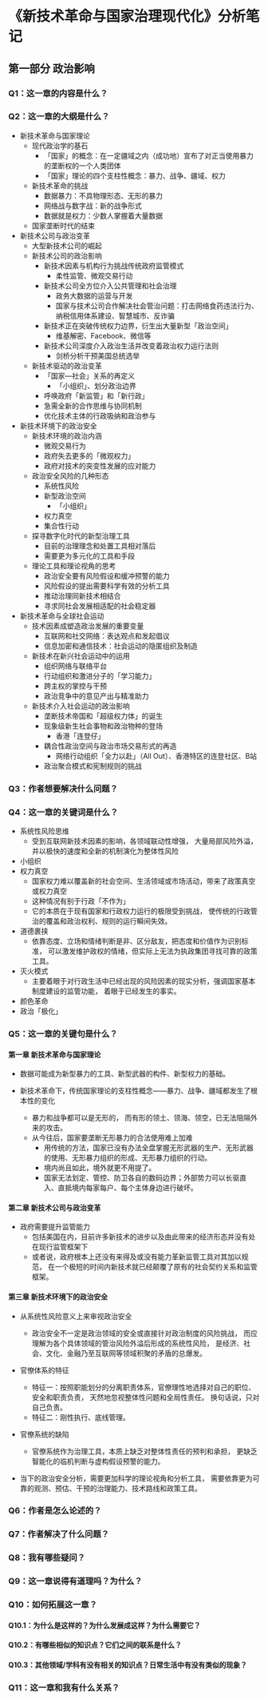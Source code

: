 # 《新技术革命与国家治理现代化》分析笔记

## 第一部分 政治影响

### Q1：这一章的内容是什么？

### Q2：这一章的大纲是什么？

- 新技术革命与国家理论
  - 现代政治学的基石
    - 「国家」的概念：在一定疆域之内（成功地）宣布了对正当使用暴力的垄断权的一个人类团体
    - 「国家」理论的四个支柱性概念：暴力、战争、疆域、权力
  - 新技术革命的挑战
    - 数据暴力：不具物理形态、无形的暴力
    - 网络战与数字战：新的战争形式
    - 数据就是权力：少数人掌握着大量数据
  - 国家垄断时代的结束
- 新技术公司与政治变革
  - 大型新技术公司的崛起
  - 新技术公司的政治影响
    - 新技术因素与机构行为挑战传统政府监管模式
      - 柔性监管、微观交易行动
    - 新技术公司全方位介入公共管理和社会治理
      - 政务大数据的运营与开发
      - 国家与技术公司合作解决社会管治问题：打击网络食药违法行为、纳税信用体系建设、智慧城市、反诈骗
    - 新技术正在突破传统权力边界，衍生出大量新型「政治空间」
      - 维基解密、Facebook、微信等
    - 新技术公司深度介入政治生活并改变着政治权力运行法则
      - 剑桥分析干预美国总统选举
  - 新技术驱动的政治变革
    - 「国家—社会」关系的再定义
      - 「小组织」、划分政治边界
    - 呼唤政府「新监管」和「新行政」
    - 急需全新的合作思维与协同机制
    - 优化技术主体的行政吸纳和政治参与
- 新技术环境下的政治安全
  - 新技术环境的政治内涵
    - 微观交易行为
    - 政府失去更多的「微观权力」
    - 政府对技术的突变性发展的应对能力
  - 政治安全风险的几种形态
    - 系统性风险
    - 新型政治空间
      - 「小组织」
    - 权力真空
    - 集合性行动
  - 探寻数字化时代的新型治理工具
    - 目前的治理理念和处置工具相对落后
    - 需要更为多元化的工具和手段
  - 理论工具和理论视角的思考
    - 政治安全要有风险假设和缓冲预警的能力
    - 风险假设的提出需要科学有效的分析工具
    - 推动治理同新技术相结合
    - 寻求同社会发展相适配的社会稳定器
- 新技术革命与全球社会运动
  - 技术因素成塑造政治发展的重要变量
    - 互联网和社交网络：表达观点和发起倡议
    - 信息加密和通信技术：社会运动的隐匿组织及制造
  - 新技术在新兴社会运动中的运用
    - 组织网络与联络平台
    - 行动组织和激进分子的「学习能力」
    - 跨主权的掌控与干预
    - 政治竞争中的意见产出与精准助力
  - 新技术介入社会运动的政治影响
    - 垄断技术帝国和「超级权力体」的诞生
    - 现象级新生社会事物和政治物种的登场
      - 香港「连登仔」
    - 耦合性政治空间与政治市场交易形式的再造
      - 网络行动组织「全力以赴」（All Out）、香港特区的连登社区、B站
    - 政治聚合模式和宪制规则的挑战

### Q3：作者想要解决什么问题？

### Q4：这一章的关键词是什么？

- 系统性风险思维
  - 受到互联网新技术因素的影响，各领域联动性增强，
    大量局部风险外溢，并以极快的速度和全新的机制演化为整体性风险
- 小组织
- 权力真空
  - 国家权力难以覆盖新的社会空间、生活领域或市场活动，带来了政策真空或权力真空
  - 这种情况有别于行政「不作为」
  - 它的本质在于现有国家和行政权力运行的极限受到挑战，
    使传统的行政管治的覆盖和政治权利、规则的运行瞬间失效。
- 道德裹挟
  - 依靠态度、立场和情绪判断是非、区分敌友，把态度和价值作为识别标准，
    可以激发维护政权的情绪，但实际上无法为执政集团寻找可靠的政策工具。
- 灭火模式
  - 主要着眼于对行政生活中已经出现的风险因素的现实分析，强调国家基本制度建设的监管功能，
    着眼于已经发生的事实。
- 颜色革命
- 政治「极化」

### Q5：这一章的关键句是什么？

#### 第一章 新技术革命与国家理论

- 数据可能成为新型暴力的工具、新型武器的构件、新型权力的基础。

- 新技术革命下，传统国家理论的支柱性概念——暴力、战争、疆域都发生了根本性的变化
  - 暴力和战争都可以是无形的，
    而有形的领土、领海、领空，已无法阻隔外来的攻击。
  - 从今往后，国家要垄断无形暴力的合法使用难上加难
    - 用传统的方法，国家已没有办法全盘掌握无形武器的生产、无形武器的使用、无形暴力组织的形成、无形暴力组织的行动。
    - 境内尚且如此，境外就更不用提了。
    - 国家无法划定、管控、防卫各自的数码边界；外部势力可以长驱直入、直抵境内每家每户、每个主体身边进行破坏。

#### 第二章 新技术公司与政治变革

- 政府需要提升监管能力
  - 包括美国在内，目前许多新技术的进步以及由此带来的经济形态并没有处在现行监管框架下
  - 或者说，政府根本上还没有来得及或没有能力革新监管工具对其加以规范，
    在一个极短的时间内新技术就已经颠覆了原有的社会契约关系和监管框架。

#### 第三章 新技术环境下的政治安全

- 从系统性风险意义上来审视政治安全
  - 政治安全不一定是政治领域的安全或直接针对政治制度的风险挑战，
    而应理解为各个具体领域的管治风险外溢后形成的系统性风险，
    是经济、社会、文化、金融乃至互联网等领域积聚的矛盾的总爆发。

- 官僚体系的特征
  - 特征一：按照职能划分的分离职责体系，官僚理性地选择对自己的职位、安全和职责负责，
    天然地忽视整体性问题和全局性责任。
    换句话说，只对自己负责。
  - 特征二：刚性执行、底线管理。

- 官僚系统的缺陷
  - 官僚系统作为治理工具，本质上缺乏对整体性责任的预判和承担，
    更缺乏智能化的临机判断与虚构假设预警的能力。

- 当下的政治安全分析，需要更加科学的理论视角和分析工具，
  需要依靠更为可靠的观测、预估、干预的治理能力、技术路线和政策工具。

### Q6：作者是怎么论述的？

### Q7：作者解决了什么问题？

### Q8：我有哪些疑问？

### Q9：这一章说得有道理吗？为什么？

### Q10：如何拓展这一章？

#### Q10.1：为什么是这样的？为什么发展成这样？为什么需要它？

#### Q10.2：有哪些相似的知识点？它们之间的联系是什么？

#### Q10.3：其他领域/学科有没有相关的知识点？日常生活中有没有类似的现象？

### Q11：这一章和我有什么关系？

